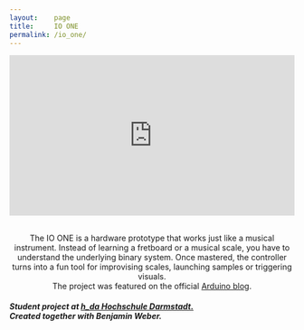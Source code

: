 ```yaml
---
layout:    page
title:     IO ONE
permalink: /io_one/
---
```

<div align="center">
<style>.embed-container { position: relative; padding-bottom: 56.25%; height: 0; overflow: hidden; max-width: 100%; } .embed-container iframe, .embed-container object, .embed-container embed { position: absolute; top: 0; left: 0; width: 100%; height: 100%; }</style><div class='embed-container'><iframe src='https://player.vimeo.com/video/156947468' frameborder='0' webkitAllowFullScreen mozallowfullscreen allowFullScreen></iframe></div>

<br> 
<p>The IO ONE is a hardware prototype that works just like a musical instrument. Instead of learning a fretboard or a musical scale, you have to understand the underlying binary system. Once mastered, the controller turns into a fun tool for improvising scales, launching samples or triggering visuals.
<br> 
The project was featured on the official <a href="https://blog.arduino.cc/2016/06/15/binary-io-is-an-arduino-powered-four-button-midi-controller/">Arduino blog</a>.</p>
</div>

<h5>Student project at <a href="https://www.h-da.de/"> h_da Hochschule Darmstadt. </a><br>Created together with Benjamin Weber.</h5>